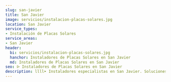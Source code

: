 ```yaml
---
slug: san-javier
title: San Javier
image: servicios/instalacion-placas-solares.jpg
location: San Javier
service_types:
- Instalación de Placas Solares
service_areas:
- San Javier
header:
  bi: servicios/instalacion-placas-solares.jpg
  hanchor: Instaladores de Placas Solares en San Javier
  md: Instaladores de Placas Solares en San Javier
seo: ᐅ Instaladores de Placas Solares en San Javier
description: llll➤ Instaladores especialistas en San Javier. Soluciones sostenibles y eficientes. Mejores técnicas y precios competitivos ✅ ¡Contáctanos!
---
```

